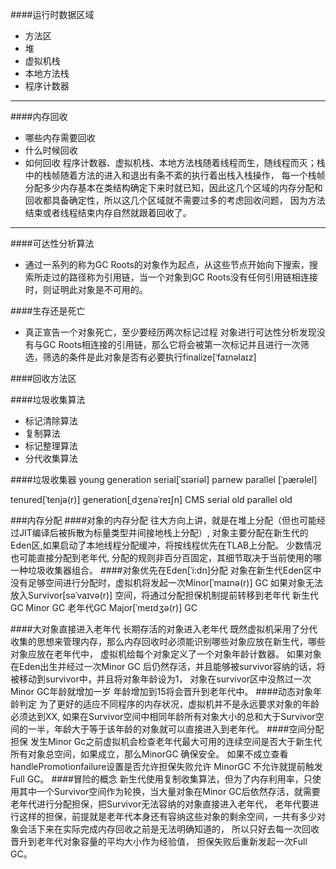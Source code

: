 ####运行时数据区域
* 方法区
* 堆
* 虚拟机栈
* 本地方法栈
* 程序计数器

***

####内存回收
* 哪些内存需要回收
* 什么时候回收
* 如何回收
程序计数器、虚拟机栈、本地方法栈随着线程而生，随线程而灭；栈中的栈帧随着方法的进入和退出有条不紊的执行着出栈入栈操作，
	每一个栈帧分配多少内存基本在类结构确定下来时就已知，因此这几个区域的内存分配和回收都具备确定性，所以这几个区域就不需要过多的考虑回收问题，
	因为方法结束或者线程结束内存自然就跟着回收了。
***
####可达性分析算法
* 通过一系列的称为GC Roots的对象作为起点，从这些节点开始向下搜索，搜索所走过的路径称为引用链，当一个对象到GC Roots没有任何引用链相连接时，则证明此对象是不可用的。

####生存还是死亡
* 真正宣告一个对象死亡，至少要经历两次标记过程
	对象进行可达性分析发现没有与GC Roots相连接的引用链，那么它将会被第一次标记并且进行一次筛选，筛选的条件是此对象是否有必要执行finalize[ˈfaɪnəlaɪz]

####回收方法区

####垃圾收集算法
* 标记清除算法
* 复制算法
* 标记整理算法
* 分代收集算法

####垃圾收集器
young generation
serial[ˈsɪəriəl]  parnew  parallel [ˈpærəlel] 
	
	
tenured[ˈtenjə(r)]  generation[ˌdʒenəˈreɪʃn]
CMS  serial old  parallel old

###内存分配
####对象的内存分配
往大方向上讲，就是在堆上分配（但也可能经过JIT编译后被拆散为标量类型并间接地栈上分配）,
	对象主要分配在新生代的Eden区,如果启动了本地线程分配缓冲，将按线程优先在TLAB上分配。
	少数情况也可能直接分配到老年代,
	分配的规则非百分百固定，其细节取决于当前使用的哪一种垃圾收集器组合。
####对象优先在Eden[ˈi:dn]分配
对象在新生代Eden区中没有足够空间进行分配时，虚拟机将发起一次Minor[ˈmaɪnə(r)] GC
	如果对象无法放入Survivor[səˈvaɪvə(r)] 空间，将通过分配担保机制提前转移到老年代
	新生代GC Minor GC
	老年代GC Major[ˈmeɪdʒə(r)]  GC

####大对象直接进入老年代
长期存活的对象进入老年代
	既然虚拟机采用了分代收集的思想来管理内存，那么内存回收时必须能识别哪些对象应放在新生代，哪些对象应放在老年代中，
	虚拟机给每个对象定义了一个对象年龄计数器。
	如果对象在Eden出生并经过一次Minor GC 后仍然存活，并且能够被survivor容纳的话，将被移动到survivor中，并且将对象年龄设为1，
	对象在survivor区中没熬过一次Minor GC年龄就增加一岁 年龄增加到15将会晋升到老年代中。
####动态对象年龄判定
为了更好的适应不同程序的内存状况，虚拟机并不是永远要求对象的年龄必须达到XX,
	如果在Survivor空间中相同年龄所有对象大小的总和大于Survivor空间的一半，年龄大于等于该年龄的对象就可以直接进入到老年代。
####空间分配担保
发生Minor Gc之前虚拟机会检查老年代最大可用的连续空间是否大于新生代所有对象总空间，如果成立，那么MinorGC 确保安全。
	如果不成立查看handlePromotionfailure设置是否允许担保失败允许 MinorGC 不允许就提前触发Full GC。
####冒险的概念
新生代使用复制收集算法，但为了内存利用率，只使用其中一个Survivor空间作为轮换，当大量对象在Minor GC后依然存活，就需要
	老年代进行分配担保，把Survivor无法容纳的对象直接进入老年代，
	老年代要进行这样的担保，前提就是老年代本身还有容纳这些对象的剩余空间，一共有多少对象会活下来在实际完成内存回收之前是无法明确知道的，
	所以只好去每一次回收晋升到老年代对象容量的平均大小作为经验值，
	担保失败后重新发起一次Full GC。
